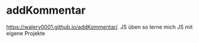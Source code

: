 # addKommentar
https://walery0001.github.io/addKommentar/.
JS üben
so lerne mich JS mit eigene Projekte
